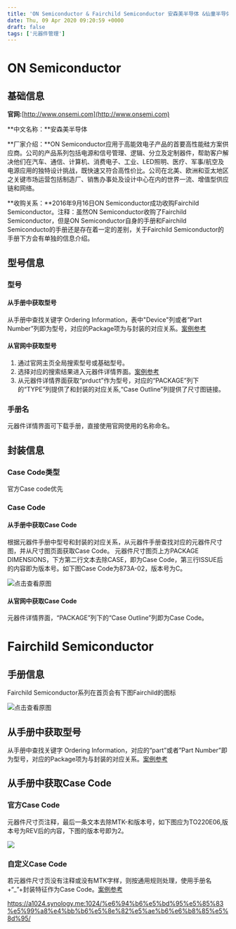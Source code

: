 ```yaml
---
title: 'ON Semiconductor & Fairchild Semiconductor 安森美半导体 &仙童半导体'
date: Thu, 09 Apr 2020 09:20:59 +0000
draft: false
tags: ['元器件管理']
---
```


ON Semiconductor
================

**基础信息**
--------

**官网:**[http://www.onsemi.com](http://www.onsemi.com)

**中文名称：**安森美半导体

**厂家介绍：**ON Semiconductor应用于高能效电子产品的首要高性能硅方案供应商。公司的产品系列包括电源和信号管理、逻辑、分立及定制器件，帮助客户解决他们在汽车、通信、计算机、消费电子、工业、LED照明、医疗、军事/航空及电源应用的独特设计挑战，既快速又符合高性价比。公司在北美、欧洲和亚太地区之关键市场运营包括制造厂、销售办事处及设计中心在内的世界一流、增值型供应链和网络。

**收购关系：**2016年9月16日ON Semiconductor成功收购Fairchild Semiconductor。注释：虽然ON Semiconductor收购了Fairchild Semiconductor，但是ON Semiconductor自身的手册和Fairchild Semiconducto的手册还是存在着一定的差别，关于Fairchild Semiconductor的手册下方会有单独的信息介绍。

**型号信息**
--------

### 型号

#### **从手册中获取型号**

从手册中查找关键字 Ordering Information，表中"Device"列或者”Part Number”列即为型号，对应的Package项为与封装的对应关系。[案例参考](https://www.onsemi.cn/PowerSolutions/document/MC1413-D.PDF)

#### **从官网中获取型号**

1.  通过官网主页全局搜索型号或基础型号。
2.  选择对应的搜索结果进入元器件详情界面。[案例参考](https://www.onsemi.com/products/power-management/motor-drivers/load-drivers-relay-drivers/mc1413)
3.  从元器件详情界面获取“prduct”作为型号，对应的“PACKAGE”列下的“TYPE”列提供了和封装的对应关系,“Case Outline”列提供了尺寸图链接。

### **手册名**

元器件详情界面可下载手册，直接使用官网使用的名称命名。

**封装信息**
--------

### **Case Code类型**

官方Case code优先

### Case Code

#### **从手册中获取Case Code**

根据元器件手册中型号和封装的对应关系，从元器件手册查找对应的元器件尺寸图，并从尺寸图页面获取Case Code。 元器件尺寸图页上方PACKAGE DIMENSIONS，下方第二行文本去除CASE，即为Case Code，第三行ISSUE后的内容即为版本号。如下图Case Code为873A-02，版本号为C。

![](http://a1024.synology.me:222/images/blog2022/ON%20Semiconductor1.png "点击查看原图")

#### **从官网中获取Case Code**

元器件详情界面，“PACKAGE”列下的“Case Outline”列即为Case Code。

**Fairchild Semiconductor**
===========================

**手册信息**
--------

Fairchild Semiconductor系列在首页会有下图Fairchild的图标

![](http://a1024.synology.me:222/images/blog2022/ON%20Semiconductor2.png "点击查看原图")

**从手册中获取型号**
------------

从手册中查找关键字 Ordering Information，对应的“part”或者”Part Number”即为型号，对应的Package项为与封装的对应关系。[案例参考](https://www.onsemi.com/pub/Collateral/FJA4313CN-D.pdf)

**从手册中获取Case Code**
-------------------

### 官方Case Code

元器件尺寸页注释，最后一条文本去除MTK-和版本号，如下图应为TO220E06,版本号为REV后的内容，下图的版本号即为2。

![](http://a1024.synology.me:222/images/blog2022/ON%20Semiconductor3.png)

### 自定义Case Code

若元器件尺寸页没有注释或没有MTK字样，则按通用规则处理，使用手册名+“\_”+封装特征作为Case Code。[案例参考](https://www.onsemi.com/pub/Collateral/FJA4313CN-D.pdf)

https://a1024.synology.me:1024/%e6%94%b6%e5%bd%95%e5%85%83%e5%99%a8%e4%bb%b6%e5%8e%82%e5%ae%b6%e6%b8%85%e5%8d%95/